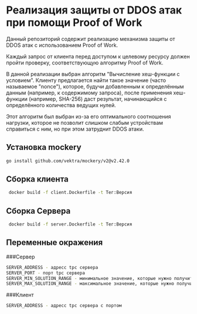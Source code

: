 # Реализация защиты от DDOS атак при помощи Proof of Work

Данный репозиторий содержит реализацию механизма защиты от DDOS атак с использованием Proof of Work.

Каждый запрос от клиента перед доступом к целевому ресурсу должен пройти проверку, соответствующую алгоритму Proof of Work.

В данной реализации выбран алгоритм "Вычисление хеш-функции с условием".
Клиенту предлагается найти такое значение (часто называемое "nonce"), которое, будучи добавленным к определённым данным (например, к содержимому запроса), после применения хеш-функции (например, SHA-256) даст результат, начинающийся с определённого количества ведущих нулей. 

Этот алгоритм был выбран из-за его оптимального соотношения нагрузки, которое не позволит слишком слабым устройствам справиться с ним, но при этом затруднит DDOS атаки.

## Установка mockery

```bash
go install github.com/vektra/mockery/v2@v2.42.0
```

## Сборка клиента 

```bash
 docker build -f client.Dockerfile -t Тег:Версия
```

## Сборка Сервера  

```bash
 docker build -f server.Dockerfile -t Тег:Версия
```
## Переменные окражения 

###Сервер
```bash
SERVER_ADDRESS - адресс tpc сервера
SERVER_PORT - порт tpc сервера
SERVER_MIN_SOLUTION_RANGE - минимальное значение, которые нужно получить в хеш функции 
SERVER_MAX_SOLUTION_RANGE - максимальное значение, которые нужно получить в хеш функции
```

###Клиент
```bash
SERVER_ADDRESS - адресс tpc сервера c портом
```
